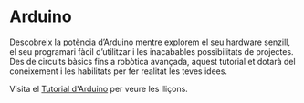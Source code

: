 # Arduino

Descobreix la potència d’Arduino mentre explorem el seu hardware senzill, el seu programari fàcil d’utilitzar i les inacabables possibilitats de projectes. Des de circuits bàsics fins a robòtica avançada, aquest tutorial et dotarà del coneixement i les habilitats per fer realitat les teves idees.

Visita el [Tutorial d'Arduino](https://cartrotech.github.io/arduino-tutorial-ca/) per veure les lliçons.
